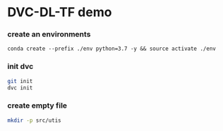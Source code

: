 # DVC-DL-TF demo
### create an environments
```
conda create --prefix ./env python=3.7 -y && source activate ./env
```
### init dvc 
```bash 
git init    
dvc init  
```
### create empty file
``` bash 
mkdir -p src/utis
```